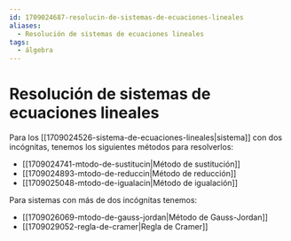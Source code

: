 ```yaml
---
id: 1709024687-resolucin-de-sistemas-de-ecuaciones-lineales
aliases:
  - Resolución de sistemas de ecuaciones lineales
tags:
  - álgebra
---
```


# Resolución de sistemas de ecuaciones lineales

Para los [[1709024526-sistema-de-ecuaciones-lineales|sistema]] con dos incógnitas, tenemos los siguientes métodos para resolverlos:

- [[1709024741-mtodo-de-sustitucin|Método de sustitución]]
- [[1709024893-mtodo-de-reduccin|Método de reducción]]
- [[1709025048-mtodo-de-igualacin|Método de igualación]]

Para sistemas con más de dos incógnitas tenemos:

- [[1709026069-mtodo-de-gauss-jordan|Método de Gauss-Jordan]]
- [[1709029052-regla-de-cramer|Regla de Cramer]]
